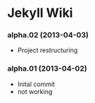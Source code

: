 # Jekyll Wiki

### alpha.02 (2013-04-03)

- Project restructuring

### alpha.01 (2013-04-02)

-  Inital commit
-  not working
